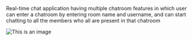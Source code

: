  Real-time chat application having multiple chatroom features in which user can enter a chatroom by entering room name and username, 
 and can start chatting to all the members who all are present in that chatroom
 
![This is an image](https://myoctocat.com/assets/images/base-octocat.svg)
